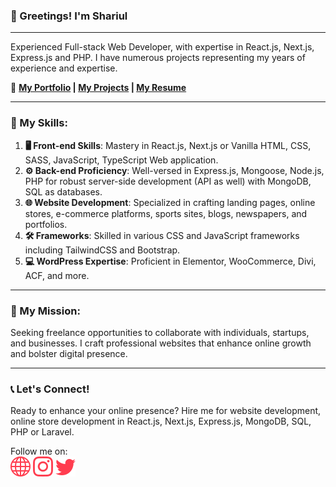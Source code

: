 ### 👋 Greetings! I'm Shariul

---

Experienced Full-stack Web Developer, with expertise in React.js, Next.js, Express.js and PHP. I have numerous projects representing my years of experience and expertise.

🔗 **[My Portfolio](https://shariul.com) | [My Projects](https://shariul.com/#portfolio) | [My Resume](https://shariul.com/wp-content/uploads/2024/04/resume.pdf)**

---

### 🚀 My Skills:

1. **🖥️ Front-end Skills**: Mastery in React.js, Next.js or Vanilla HTML, CSS, SASS, JavaScript, TypeScript Web application.
2. **⚙️ Back-end Proficiency**: Well-versed in Express.js, Mongoose, Node.js, PHP for robust server-side development (API as well) with MongoDB, SQL as databases.
3. **🌐 Website Development**: Specialized in crafting landing pages, online stores, e-commerce platforms, sports sites, blogs, newspapers, and portfolios.
4. **🛠️ Frameworks**: Skilled in various CSS and JavaScript frameworks including TailwindCSS and Bootstrap.
5. **💻 WordPress Expertise**: Proficient in Elementor, WooCommerce, Divi, ACF, and more.

---

### 🎯 My Mission:

Seeking freelance opportunities to collaborate with individuals, startups, and businesses. I craft professional websites that enhance online growth and bolster digital presence.

---

### 📞 Let's Connect!

Ready to enhance your online presence? Hire me for website development, online store development in React.js, Next.js, Express.js, MongoDB, SQL, PHP or Laravel.

Follow me on:  
[<img src='https://github.com/shariult/shariult/blob/main/assets/web.svg' alt='website' height='32'>](https://shariul.com) [<img src='https://github.com/shariult/shariult/blob/main/assets/instagram.svg' alt='instagram' height='32'>](https://www.instagram.com/shariul.developer) [<img src='https://github.com/shariult/shariult/blob/main/assets/twitter.svg' alt='twitter' height='32'>](https://x.com/Shariul665)
